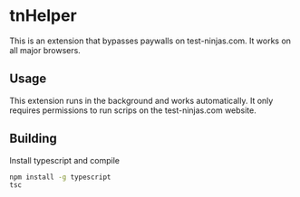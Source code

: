 # tnHelper

This is an extension that bypasses paywalls on test-ninjas.com. It works on all major browsers.

## Usage

This extension runs in the background and works automatically. It only requires permissions to run scrips on the test-ninjas.com website.

## Building
Install typescript and compile
```bash
npm install -g typescript
tsc
```
